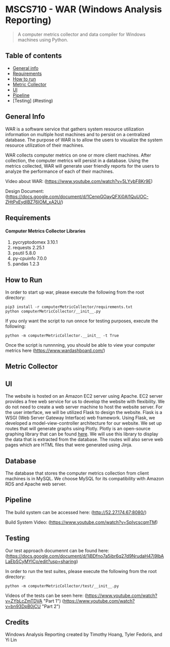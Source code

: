 # MSCS710 - WAR (Windows Analysis Reporting)
> A computer metrics collector and data compiler for Windows machines using Python.

## Table of contents
* [General info](#general-info)
* [Requirements](#requirements)
* [How to run](#how-to-run)
* [Metric Collector](#metric-collector)
* [UI](#ui)
* [Pipeline](#pipeline)
* [Testing] (#testing)

## General Info
WAR is a software service that gathers system resource utilization information on multiple host machines and to persist on a centralized database. The purpose of WAR is to allow the users to visualize the system resource utilization of their machines.

WAR collects computer metrics on one or more client machines. After collection, the computer metrics will persist in a database. Using the metrics collected, WAR will generate user friendly reports for the users to analyze the performance of each of their machines. 

Video about WAR: 
(https://www.youtube.com/watch?v=5LYybF8Kr9E)

Design Document: 
(https://docs.google.com/document/d/1CenpGOayQFXi0Al1QuUOC-ZHtPxEydIBZ76IOM_xA2U/)


## Requirements
#### Computer Metrics Collector Libraries
 1) pycryptodomex 3.10.1
 1) requests 2.25.1
 1) psutil 5.8.0
 1) py-cpuinfo 7.0.0
 1) pandas 1.2.3

## How to Run
In order to start up war, please execute the following from the root directory:

```
pip3 install -r computerMetricCollector/requirements.txt
python computerMetricCollector/__init__.py
```
If you only want the script to run onnce for testing purposes, execute the following:
```
python -m computerMetricCollector.__init__ -t True
```

Once the script is runnnning, you should be able to view your computer metrics here
(https://www.wardashboard.com/)

## Metric Collector

## UI
The website is hosted on an Amazon EC2 server using Apache. EC2 server provides a free web service for us to develop the website with flexibility. We do not need to create a web server machine to host the website server. For the user interface, we will be utilized Flask to design the website. Flask is a WSGI (Web Server Gateway Interface) web framework. Using Flask, we developed a model-view-controller architecture for our website. We set up routes that will generate graphs using Plotly. Plotly is an open-source graphing library that can be found [here][1]. We will use this library to display the data that is extracted from the database. The routes will also serve web pages which are HTML files that were generated using Jinja.

[1]: plotly.com/python/

## Database
The database that stores the computer metrics collection from client machines is in MySQL. We choose MySQL for its compatibility with Amazon RDS and Apache web server. 

## Pipeline
The build system can be accessed here:
(http://52.27.174.67:8080/)

Build System Video:
(https://www.youtube.com/watch?v=SpIvcscqmTM)

## Testing
Our test approach documennt can be found here:
(https://docs.google.com/document/d/1jBDfno7a5ibr6q27d9NrudaH47j9lbALaEbSCyMYlCo/edit?usp=sharing)

In order to run the test suites, please execute the following from the root directory:

```
python -m computerMetricCollector/test/__init__.py
```

Videos of the tests can be seen here:
(https://www.youtube.com/watch?v=ZYbLcZmTDVA "Part 1")
(https://www.youtube.com/watch?v=bn93DpB0jCU "Part 2")

## Credits
Windows Analysis Reporting created by Timothy Hoang, Tyler Fedoris, and Yi Lin
